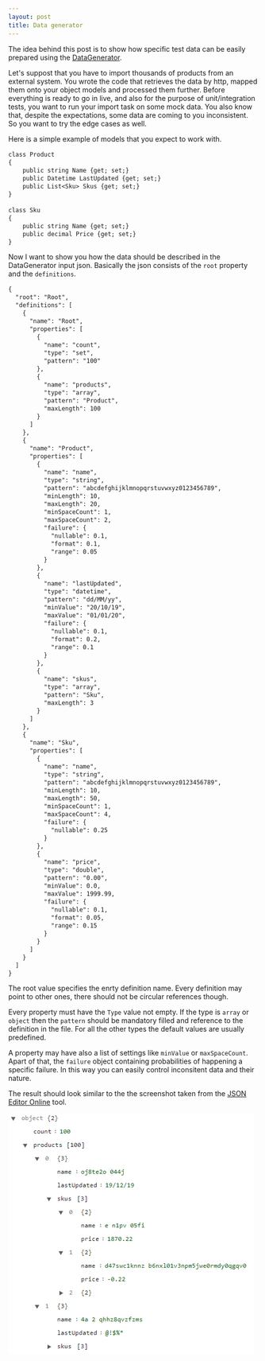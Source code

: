 ```yaml
---
layout: post
title: Data generator 
---
```


The idea behind this post is to show how specific test data can be easily prepared using the <a href="https://github.com/akovanev/DataGenerator/">DataGenerator</a>.

Let's suppost that you have to import thousands of products from an external system. You wrote the code that retrieves the data by http, mapped them onto your object models and processed them further. Before everything is ready to go in live, and also for the purpose of unit/integration tests, you want to run your import task on some mock data. You also know that, despite the expectations, some data are coming to you inconsistent. So you want to try the edge cases as well.

Here is a simple example of models that you expect to work with.

<pre><code class="language-cs">class Product
{
    public string Name {get; set;}
    public Datetime LastUpdated {get; set;}
    public List&lt;Sku&gt; Skus {get; set;}
}

class Sku
{
    public string Name {get; set;}
    public decimal Price {get; set;}
}</code></pre>

Now I want to show you how the data should be described in the DataGenerator input json. Basically the json consists of the <code>root</code> property and the <code>definitions</code>.  

<pre><code class="language-cs">{
  "root": "Root",
  "definitions": [
    {
      "name": "Root",
      "properties": [
        {
          "name": "count",
          "type": "set",
          "pattern": "100"
        },
        {
          "name": "products",
          "type": "array",
          "pattern": "Product",
          "maxLength": 100
        }
      ]
    },
    {
      "name": "Product",
      "properties": [
        {
          "name": "name",
          "type": "string",
          "pattern": "abcdefghijklmnopqrstuvwxyz0123456789",
          "minLength": 10,
          "maxLength": 20,
          "minSpaceCount": 1,
          "maxSpaceCount": 2,
          "failure": {
            "nullable": 0.1,
            "format": 0.1,
            "range": 0.05
          }
        },
        {
          "name": "lastUpdated",
          "type": "datetime",
          "pattern": "dd/MM/yy",
          "minValue": "20/10/19",
          "maxValue": "01/01/20",
          "failure": {
            "nullable": 0.1,
            "format": 0.2,
            "range": 0.1
          }
        },
        {
          "name": "skus",
          "type": "array",
          "pattern": "Sku",
          "maxLength": 3
        }
      ]
    },
    {
      "name": "Sku",
      "properties": [
        {
          "name": "name",
          "type": "string",
          "pattern": "abcdefghijklmnopqrstuvwxyz0123456789",
          "minLength": 10,
          "maxLength": 50,
          "minSpaceCount": 1,
          "maxSpaceCount": 4,
          "failure": {
            "nullable": 0.25
          }
        },
        {
          "name": "price",
          "type": "double",
          "pattern": "0.00",
          "minValue": 0.0,
          "maxValue": 1999.99,
          "failure": {
            "nullable": 0.1,
            "format": 0.05,
            "range": 0.15
          }
        }
      ]
    }
  ]
}</code></pre>

The root value specifies the enrty definition name. Every definition may point to other ones, there should not be circular references though. 

Every property must have the <code>Type</code> value not empty. If the type is <code>array</code> or <code>object</code> then the <code>pattern</code> should be mandatory filled and reference to the definition in the file. For all the other types the default values are usually predefined. 

A property may have also a list of settings like <code>minValue</code> or <code>maxSpaceCount</code>. Apart of that, the <code>failure</code> object containing  probabilities of happening a specific failure. In this way you can easily control inconsitent data and their nature.

The result should look similar to the the screenshot taken from the <a href="https://github.com/akovanev/DataGenerator/">JSON Editor Online</a> tool.

<img src="/public/datagen.png">